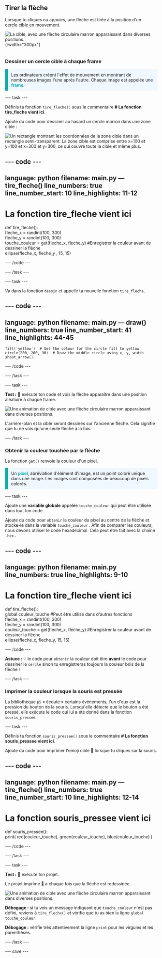 ## Tirer la flèche

<div style="display: flex; flex-wrap: wrap">
<div style="flex-basis: 200px; flex-grow: 1; margin-right: 15px;">
Lorsque tu cliques ou appuies, une flèche est tirée à la position d'un cercle cible en mouvement. 
</div>
<div>

![La cible, avec une flèche circulaire marron apparaissant dans diverses positions.](images/fire_arrow.gif){:width="300px"}

</div>
</div>

### Dessiner un cercle cible à chaque frame

<p style="border-left: solid; border-width:10px; border-color: #0faeb0; background-color: aliceblue; padding: 10px;"> Les ordinateurs créent l'effet de mouvement en montrant de nombreuses images l'une après l'autre. Chaque image est appelée une <span style="color: #0faeb0; font-weight: bold;">frame</span>.   
</p>

--- task ---

Définis ta fonction `tire_fleche()` sous le commentaire **# La fonction tire_fleche vient ici**.

Ajoute du code pour dessiner au hasard un cercle marron dans une zone cible :

![Un rectangle montrant les coordonnées de la zone cible dans un rectangle semi-transparent. La zone cible est comprise entre x=100 et y=100 et x=300 et y=300, ce qui couvre toute la cible et même plus.](images/target_area.png)

--- code ---
---
language: python filename: main.py — tire_fleche() line_numbers: true line_number_start: 10
line_highlights: 11-12
---
# La fonction tire_fleche vient ici
def tire_fleche():    
fleche_x = randint(100, 300)    
fleche_y = randint(100, 300)    
touche_couleur = get(fleche_x, fleche_y) #Enregistrer la couleur avant de dessiner la flèche   
ellipse(fleche_x, fleche_y , 15, 15)

--- /code ---

--- /task ---

--- task ---

Va dans la fonction `dessin` et appelle ta nouvelle fonction `tire_fleche`.

--- code ---
---
language: python filename: main.py — draw() line_numbers: true line_number_start: 41
line_highlights: 44-45
---

    fill('yellow')  # Set the colour for the circle fill to yellow      
    circle(200, 200, 30)  # Draw the middle circle using x, y, width
    shoot_arrow()

--- /code ---

--- /task ---

--- task ---

**Test :** 🔄 exécute ton code et vois la flèche apparaître dans une position aléatoire à chaque frame.

![Une animation de cible avec une flèche circulaire marron apparaissant dans diverses positions.](images/fire_arrow.gif)

L'arrière-plan et la cible seront dessinés sur l'ancienne flèche. Cela signifie que tu ne vois qu'une seule flèche à la fois.

--- /task ---

### Obtenir la couleur touchée par la flèche

La fonction `get()` renvoie la couleur d'un pixel.

<p style="border-left: solid; border-width:10px; border-color: #0faeb0; background-color: aliceblue; padding: 10px;">
Un <span style="color: #0faeb0; font-weight: bold;">pixel</span>, abréviation d'élément d'image, est un point coloré unique dans une image. Les images sont composées de beaucoup de pixels colorés.
</p>

--- task ---

Ajoute une **variable globale** appelée `touche_couleur` qui peut être utilisée dans tout ton code.

Ajoute du code pour `obtenir` la couleur du pixel au centre de la flèche et stocke-le dans la variable `touche_couleur` . Afin de comparer les couleurs, nous devons utiliser le code hexadécimal. Cela peut être fait avec la chaîne `.hex` .

--- code ---
---
language: python filename: main.py line_numbers: true
line_highlights: 9-10
---
# La fonction tire_fleche vient ici
def tire_fleche():    
global couleur_touche #Peut être utilisé dans d'autres fonctions     
fleche_x = randint(100, 300)     
fleche_y = randint(100, 300)     
couleur_touche = get(fleche_x, fleche_y) #Enregistrer la couleur avant de dessiner la flèche     
ellipse(fleche_x, fleche_y, 15, 15)

--- /code ---

**Astuce :** 💡 le code pour `obtenir` la couleur doit être **avant** le code pour dessiner le `cercle` sinon tu enregistreras toujours la couleur bois de la flèche !

--- /task ---

### Imprimer la couleur lorsque la souris est pressée

La bibliothèque `p5` « écoute » certains événements, l'un d'eux est la pression du bouton de la souris. Lorsqu'elle détecte que le bouton a été pressé, elle exécute le code qui lui a été donné dans la fonction `souris_pressee`.

--- task ---

Définis ta fonction `souris_pressee()` sous le commentaire **# La fonction souris_pressee vient ici**.

Ajoute du code pour imprimer l'emoji cible 🎯 lorsque tu cliques sur la souris.

--- code ---
---
language: python filename: main.py — tire_fleche() line_numbers: true line_number_start: 10
line_highlights: 12-14
---

# La fonction souris_pressee vient ici
def souris_pressee():    
print( red(couleur_touche), green(couleur_touche), blue(couleur_touche) )

--- /code ---

--- /task ---

--- task ---

**Test :** 🔄 exécute ton projet.

Le projet imprime 🎯 à chaque fois que la flèche est redessinée.

![Une animation de cible avec une flèche circulaire marron apparaissant dans diverses positions.](images/fire_arrow.gif)

**Débogage :** si tu vois un message indiquant que `touche_couleur` n'est pas défini, reviens à `tire_fleche()` et vérifie que tu as bien la ligne `global touche_couleur`.

**Débogage :** vérifie très attentivement la ligne `print` pour les virgules et les parenthèses.

--- /task ---

--- save ---

